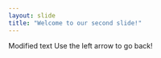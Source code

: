 ```yaml
---
layout: slide
title: "Welcome to our second slide!"
---
```

Modified text
Use the left arrow to go back!
